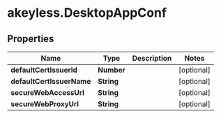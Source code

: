 # akeyless.DesktopAppConf

## Properties

Name | Type | Description | Notes
------------ | ------------- | ------------- | -------------
**defaultCertIssuerId** | **Number** |  | [optional] 
**defaultCertIssuerName** | **String** |  | [optional] 
**secureWebAccessUrl** | **String** |  | [optional] 
**secureWebProxyUrl** | **String** |  | [optional] 


